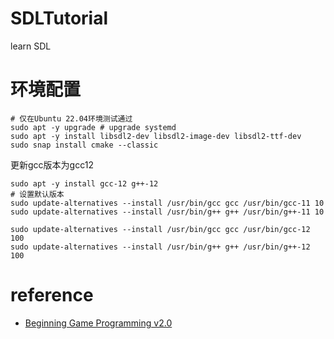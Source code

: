 # SDLTutorial
learn SDL

# 环境配置

```
# 仅在Ubuntu 22.04环境测试通过
sudo apt -y upgrade # upgrade systemd
sudo apt -y install libsdl2-dev libsdl2-image-dev libsdl2-ttf-dev
sudo snap install cmake --classic
```

更新gcc版本为gcc12
```shell
sudo apt -y install gcc-12 g++-12
# 设置默认版本
sudo update-alternatives --install /usr/bin/gcc gcc /usr/bin/gcc-11 10
sudo update-alternatives --install /usr/bin/g++ g++ /usr/bin/g++-11 10

sudo update-alternatives --install /usr/bin/gcc gcc /usr/bin/gcc-12 100
sudo update-alternatives --install /usr/bin/g++ g++ /usr/bin/g++-12 100
```

# reference
+ [Beginning Game Programming v2.0](https://lazyfoo.net/tutorials/SDL/)
